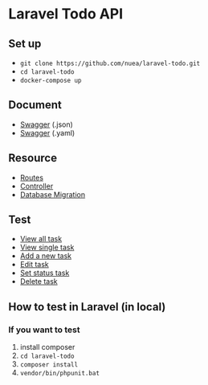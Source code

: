 # Laravel Todo API
## Set up

- `git clone https://github.com/nuea/laravel-todo.git`
- `cd laravel-todo`
- `docker-compose up`

## Document 
- [Swagger](https://github.com/nuea/laravel-todo/blob/master/swagger.json) (.json)
- [Swagger](https://github.com/nuea/laravel-todo/blob/master/swagger.yaml) (.yaml)

## Resource
 - [Routes](https://github.com/nuea/laravel-todo/blob/master/routes/api.php)
 - [Controller](https://github.com/nuea/laravel-todo/blob/master/app/Http/Controllers/TaskController.php)
 - [Database Migration](https://github.com/nuea/laravel-todo/blob/master/database/migrations/2018_10_07_004514_create_todo_table.php)

## Test
 - [View all task](https://github.com/nuea/laravel-todo/blob/master/tests/Feature/viewAllTest.php)
 - [View single task](https://github.com/nuea/laravel-todo/blob/master/tests/Feature/viewSingleTest.php) 
 - [Add a new task](https://github.com/nuea/laravel-todo/blob/master/tests/Feature/addTest.php)
 - [Edit task](https://github.com/nuea/laravel-todo/blob/master/tests/Feature/editTest.php)
 - [Set status task](https://github.com/nuea/laravel-todo/blob/master/tests/Feature/setStatusTest.php)
 - [Delete task](https://github.com/nuea/laravel-todo/blob/master/tests/Feature/deleteTest.php)
 
## How to test in Laravel (in local)
### If you want to test
 1. install composer
 2. `cd laravel-todo`
 3. `composer install`
 4. `vendor/bin/phpunit.bat`


